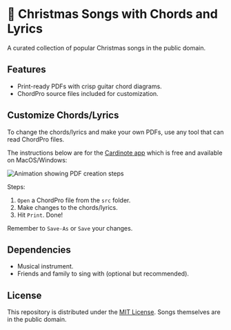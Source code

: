 # :christmas_tree: Christmas Songs with Chords and Lyrics

A curated collection of popular Christmas songs in the public domain.

## Features

* Print-ready PDFs with crisp guitar chord diagrams.
* ChordPro source files included for customization.

## Customize Chords/Lyrics

To change the chords/lyrics and make your own PDFs, use any tool that can read ChordPro files.

The instructions below are for the [Cardinote app](https://www.cardinote.com/app) which is free and available on MacOS/Windows:

![Animation showing PDF creation steps](/images/cardinote_app_pdf_steps.png)

Steps:

1. `Open` a ChordPro file from the `src` folder.
2. Make changes to the chords/lyrics.
3. Hit `Print`. Done!

Remember to `Save-As` or `Save` your changes.

## Dependencies

* Musical instrument.
* Friends and family to sing with (optional but recommended).

## License

This repository is distributed under the [MIT License](https://opensource.org/licenses/MIT). Songs themselves are in the public domain.
